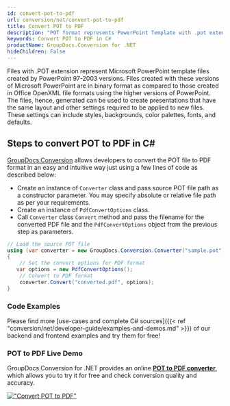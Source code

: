 ```yaml
---
id: convert-pot-to-pdf
url: conversion/net/convert-pot-to-pdf
title: Convert POT to PDF
description: "POT format represents PowerPoint Template with .pot extension. Learn how to convert POT to PDF file programmatically in C# language using GroupDocs.Conversion for .NET library."
keywords: Convert POT to PDF in C#
productName: GroupDocs.Conversion for .NET
hideChildren: False
---
```


Files with .POT extension represent Microsoft PowerPoint template files created by PowerPoint 97-2003 versions. Files created with these versions of Microsoft PowerPoint are in binary format as compared to those created in Office OpenXML file formats using the higher versions of PowerPoint. The files, hence, generated can be used to create presentations that have the same layout and other settings required to be applied to new files. These settings can include styles, backgrounds, color palettes, fonts, and defaults.

## Steps to convert POT to PDF in C#

[GroupDocs.Conversion](https://products.groupdocs.com/conversion/net) allows developers to convert the POT file to PDF format in an easy and intuitive way just using a few lines of code as described below:

* Create an instance of `Converter` class and pass source POT file path as a constructor parameter. You may specify absolute or relative file path as per your requirements. 
* Create an instance of `PdfConvertOptions` class.
* Call `Converter` class `Convert` method and pass the filename for the converted PDF file and the `PdfConvertOptions` object from the previous step as parameters.

```csharp
// Load the source POT file
using (var converter = new GroupDocs.Conversion.Converter("sample.pot"))
{
    // Set the convert options for PDF format
   var options = new PdfConvertOptions();
    // Convert to PDF format
    converter.Convert("converted.pdf", options);
}
```

### Code Examples

Please find more [use-cases and complete C# sources]({{< ref "conversion/net/developer-guide/examples-and-demos.md" >}}) of our backend and frontend examples and try them for free!

### POT to PDF Live Demo

GroupDocs.Conversion for .NET provides an online [**POT to PDF converter**](https://products.groupdocs.app/conversion/pot-to-pdf), which allows you to try it for free and check conversion quality and accuracy.

[!["Convert POT to PDF"](conversion/net/images/convert-to-pdf/convert-pot-to-pdf.png)](https://products.groupdocs.app/conversion/pot-to-pdf)